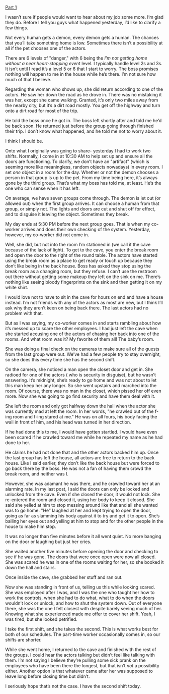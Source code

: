  [Part 1](https://www.reddit.com/r/nosleep/comments/v5kljt/we_give_every_demon_a_human/?utm_source=share&utm_medium=web2x&context=3) 

 

I wasn’t sure if people would want to hear about my job some more. I’m glad they do. Before I tell you guys what happened yesterday, I’d like to clarify a few things. 

Not every human gets a demon, every demon gets a human. The chances that you’ll take something home is low. Sometimes there isn’t a possibility at all if the pet chooses one of the actors. 

There are 6 levels of "danger," with 6 being the *I’m not getting home without a near heart-stopping even*t level. I typically handle level 2s and 3s. It isn’t until I read it’s a level 5 or 6 that I start to worry. The boss promises nothing will happen to me in the house while he’s there. I’m not sure how much of that I believe. 

Regarding the woman who shows up, she did return according to one of the actors. He saw her down the road as he drove in. There was no mistaking it was her, except she came walking. Granted, it’s only two miles away from the nearby city, but it’s a dirt road mostly. You get off the highway and turn onto a dirt road for most of the trip. 

He told the boss once he got in. The boss left shortly after and told me he’d be back soon. He returned just before the group going through finished their trip. I don’t know what happened, and he told me not to worry about it. 

I think I should be. 

Onto what I originally was going to share- yesterday I had to work two shifts. Normally, I come in at 10:30 AM to help set up and ensure all the doors are functioning. To clarify, we don’t have an "artifact" (which is seeming more like meaningless, random objects nowadays) in every room. I set *one* object in a room for the day. Whether or not the demon chooses a person in that group is up to the pet. From my time being here, it’s always gone by the third group. That’s what my boss has told me, at least. He’s the one who can sense when it has left.

On average, we have seven groups come through. The demon is let out (or allowed out) when the first group arrives. It can choose a human from that group, or simply not. The lights and doors are cut and shut off for effect, and to disguise it leaving the object. Sometimes they break. 

My day ends at 5:30 PM before the next group goes. That is when my co-worker arrives and does their own checking of the system. Yesterday, however, my co-worker did not come in. 

Well, she did, but not into the room I’m stationed in (we call it the cave because of the lack of light). To get to the cave, you enter the break room and open the door to the right of the round table. The actors have started using the break room as a place to get ready or touch up because they don’t like being in the back house. Boss has asked they stop using the break room as a changing room, but they refuse. I can’t use the restroom out there without getting some makeup they left on the sink on me. There’s nothing like seeing bloody fingerprints on the sink and then getting it on my white shirt. 

I would love not to have to sit in the cave for hours on end and have a house instead. I’m not friends with any of the actors as most are new, but I think I’ll ask why they aren’t keen on being back there. The last actors had no problem with that. 

But as I was saying, my co-worker comes in and starts rambling about how it’s messed up to scare the other employees. I had just left the cave when she started accusing one of the actors of chasing her back into one of the rooms. And what room was it? My favorite of them all! The baby’s room. 

She was doing a final check on the cameras to make sure all of the guests from the last group were out. We’ve had a few people try to stay overnight, so she does this every time she has the second shift. 

On the camera, she noticed a man open the closet door and get in. She radioed for one of the actors ( who is security in disguise), but he wasn’t answering. It’s midnight, she’s ready to go home and was not about to let this man keep her any longer. So she went upstairs and marched into the room. Of course, there was no man in the closet, which pissed her off even more. Now she was going to go find security and have them deal with it. 

She left the room and only got halfway down the hall when the actor she was currently mad at left the room. In her words, "he crawled out of the f-ing room and f-ing stared at me." He was on all fours, his body facing the wall in front of him, and his head was turned in her direction. 

If he had done this to me, I would have gotten startled. I would have even been scared if he crawled toward me while he repeated my name as he had done to her. 

He claims he had not done that and the other actors backed him up. Once the last group has left the house, all actors are free to return to the back house. Like I said earlier, they don’t like the back house but were forced to go back there by the boss. He was not a fan of having them crowd the break room, and neither was I. 

However, she was adamant he was there, and he crawled toward her at an alarming rate. In my last post, I said the doors can only be locked and unlocked from the cave. Even if she closed the door, it would not lock. She re-entered the room and closed it, using her body to keep it closed. She said she yelled at him to stop messing around like that and all she wanted was to go home. "He" laughed at her and kept trying to open the door, going as far as slamming his body against it to try and get it to open. She’s balling her eyes out and yelling at him to stop and for the other people in the house to make him stop. 

It was no longer than five minutes before it all went quiet. No more banging on the door or laughing but just her cries. 

She waited another five minutes before opening the door and checking to see if he was gone. The doors that were once open were now all closed. She was scared he was in one of the rooms waiting for her, so she booked it down the hall and stairs. 

Once inside the cave, she grabbed her stuff and ran out. 

Now she was standing in front of us, telling us this while looking scared. She was employed after I was, and I was the one who taught her how to work the controls, when she had to do what, what to do when the doors wouldn’t lock or unlock, and how to shut the system down. Out of everyone there, she was the one I felt closest with despite barely seeing much of her. Knowing what she experienced made me offer to cover her shift. Yeah, I was tired, but she looked petrified. 

I take the first shift, and she takes the second. This is what works best for both of our schedules. The part-time worker occasionally comes in, so our shifts are shorter. 

While she went home, I returned to the cave and finished with the rest of the groups. I could hear the actors talking but didn’t feel like talking with them. I’m not saying I believe they’re pulling some sick prank on the employees who have been there the longest, but that isn’t *not* a possibility either. Another option is that whatever came after her was supposed to leave long before closing time but didn’t. 

I seriously hope that’s not the case. I have the second shift today.